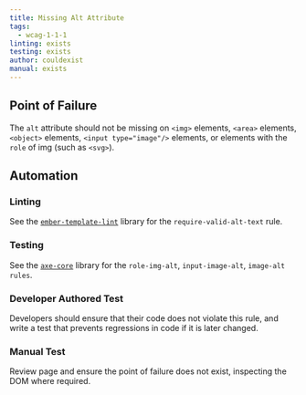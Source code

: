 ```yaml
---
title: Missing Alt Attribute
tags: 
  - wcag-1-1-1
linting: exists
testing: exists
author: couldexist
manual: exists
---
```


## Point of Failure
The `alt` attribute should not be missing on `<img>` elements, `<area>` elements, `<object>` elements, `<input type="image"/>` elements, or elements with the `role` of img (such as `<svg>`).

## Automation

### Linting
See the [`ember-template-lint`](https://github.com/ember-template-lint/ember-template-lint) library for the `require-valid-alt-text` rule.

### Testing
See the [`axe-core`](https://github.com/dequelabs/axe-core) library for the `role-img-alt`, `input-image-alt`, `image-alt rules`.

### Developer Authored Test
Developers should ensure that their code does not violate this rule, and write a test that prevents regressions in code if it is later changed.

### Manual Test
Review page and ensure the point of failure does not exist, inspecting the DOM where required.
